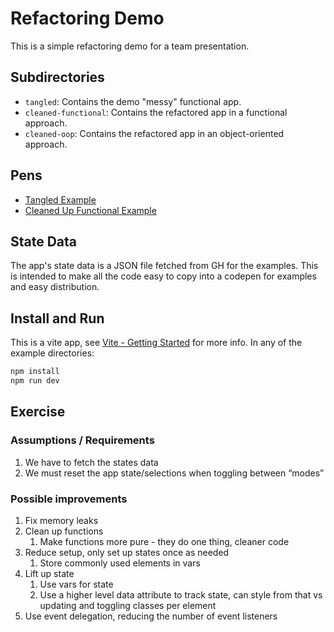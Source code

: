 # Refactoring Demo

This is a simple refactoring demo for a team presentation.

## Subdirectories

- `tangled`: Contains the demo "messy" functional app.
- `cleaned-functional`: Contains the refactored app in a functional approach.
- `cleaned-oop`: Contains the refactored app in an object-oriented approach.

## Pens

- [Tangled Example](https://codepen.io/smwoll/pen/GgKOmLO)
- [Cleaned Up Functional Example](https://codepen.io/smwoll/pen/wBwPeEb)

## State Data

The app's state data is a JSON file fetched from GH for the examples. This is intended to make all the code easy to copy into a codepen for examples and easy distribution.

## Install and Run

This is a vite app, see [Vite - Getting Started](https://vite.dev/guide/) for more info. In any of the example directories:

```bash
npm install
npm run dev
```

## Exercise

### Assumptions / Requirements

1. We have to fetch the states data
2. We must reset the app state/selections when toggling between “modes”

### Possible improvements

1. Fix memory leaks
2. Clean up functions
   1. Make functions more pure - they do one thing, cleaner code
3. Reduce setup, only set up states once as needed
   1. Store commonly used elements in vars
4. Lift up state
   1. Use vars for state
   2. Use a higher level data attribute to track state, can style from that vs updating and toggling classes per element
5. Use event delegation, reducing the number of event listeners
